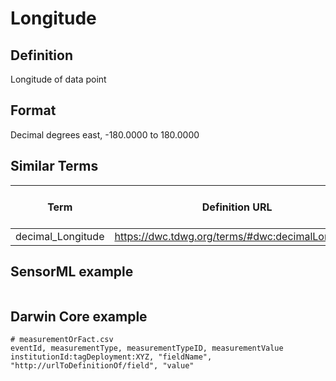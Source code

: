 # Longitude

## Definition 
Longitude of data point

## Format
Decimal degrees east, -180.0000 to 180.0000

## Similar Terms 
|Term|Definition URL|Source Vocabulary Publisher/Creator|
|----|----------|-----------------|
|decimal_Longitude|https://dwc.tdwg.org/terms/#dwc:decimalLongitude|Darwin Core|

## SensorML example
```xml

```
## Darwin Core example
```csv
# measurementOrFact.csv
eventId, measurementType, measurementTypeID, measurementValue
institutionId:tagDeployment:XYZ, "fieldName", "http://urlToDefinitionOf/field", "value"
```
